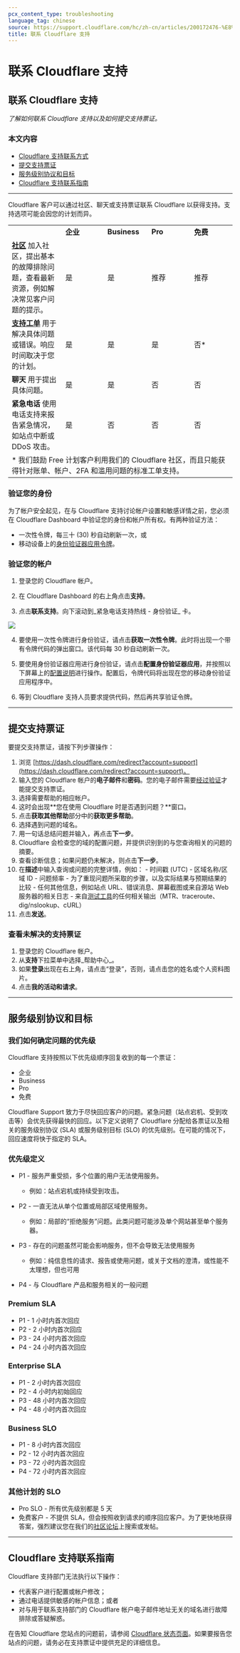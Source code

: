 ```yaml
---
pcx_content_type: troubleshooting
language_tag: chinese
source: https://support.cloudflare.com/hc/zh-cn/articles/200172476-%E8%81%94%E7%B3%BB-Cloudflare-%E6%94%AF%E6%8C%81
title: 联系 Cloudflare 支持
---
```


# 联系 Cloudflare 支持

## 联系 Cloudflare 支持

_了解如何联系 Cloudflare 支持以及如何提交支持票证。_

### 本文内容

-   [Cloudflare 支持联系方式](https://support.cloudflare.com/hc/zh-cn/articles/200172476-%E8%81%94%E7%B3%BB-Cloudflare-%E6%94%AF%E6%8C%81#h_4b8753c8-f422-4c74-9e8e-07026c4da730)
-   [提交支持票证](https://support.cloudflare.com/hc/zh-cn/articles/200172476-%E8%81%94%E7%B3%BB-Cloudflare-%E6%94%AF%E6%8C%81#h_7b55d494-b84d-439b-8e60-e291a9fd3d16)
-   [服务级别协议和目标](https://support.cloudflare.com/hc/zh-cn/articles/200172476-%E8%81%94%E7%B3%BB-Cloudflare-%E6%94%AF%E6%8C%81#h_6SN2YW6wLVvk06Rbo1136r)
-   [Cloudflare 支持联系指南](https://support.cloudflare.com/hc/zh-cn/articles/200172476-%E8%81%94%E7%B3%BB-Cloudflare-%E6%94%AF%E6%8C%81#h_fbce6757-31e7-4c2e-a8d5-d931e75caf51)

___

Cloudflare 客户可以通过社区、聊天或支持票证联系 Cloudflare 以获得支持。支持选项可能会因您的计划而异。

<table dir="ltr"><colgroup><col width="126"> <col width="100"> <col width="100"> <col width="100"> <col width="100"></colgroup><tbody><tr><td>&nbsp;</td><td data-sheets-value="{&quot;1&quot;:2,&quot;2&quot;:&quot;Enterprise&quot;}"><strong>企业</strong></td><td data-sheets-value="{&quot;1&quot;:2,&quot;2&quot;:&quot;Business&quot;}"><strong>Business</strong></td><td data-sheets-value="{&quot;1&quot;:2,&quot;2&quot;:&quot;Pro&quot;}"><strong>Pro</strong></td><td data-sheets-value="{&quot;1&quot;:2,&quot;2&quot;:&quot;Free&quot;}"><strong>免费</strong></td></tr><tr><td data-sheets-value="{&quot;1&quot;:2,&quot;2&quot;:&quot;Community&quot;}"><a href="https://community.cloudflare.com/"><strong>社区</strong></a> 加入社区，提出基本的故障排除问题，查看最新资源，例如解决常见客户问题的提示。&nbsp;</td><td data-sheets-value="{&quot;1&quot;:2,&quot;2&quot;:&quot;Yes&quot;}">是</td><td data-sheets-value="{&quot;1&quot;:2,&quot;2&quot;:&quot;Yes&quot;}">是</td><td data-sheets-value="{&quot;1&quot;:2,&quot;2&quot;:&quot;Yes&quot;}">推荐</td><td data-sheets-value="{&quot;1&quot;:2,&quot;2&quot;:&quot;Recommended&quot;}">推荐</td></tr><tr><td data-sheets-value="{&quot;1&quot;:2,&quot;2&quot;:&quot;Support ticket&quot;}"><a href="https://support.cloudflare.com/hc/zh-cn/articles/200172476-Contacting-Cloudflare-Support#h_7b55d494-b84d-439b-8e60-e291a9fd3d16"><strong>支持工单</strong></a> 用于解决具体问题或错误。响应时间取决于您的计划。</td><td data-sheets-value="{&quot;1&quot;:2,&quot;2&quot;:&quot;Yes&quot;}">是</td><td data-sheets-value="{&quot;1&quot;:2,&quot;2&quot;:&quot;Yes&quot;}">是</td><td data-sheets-value="{&quot;1&quot;:2,&quot;2&quot;:&quot;Yes&quot;}">是</td><td data-sheets-value="{&quot;1&quot;:2,&quot;2&quot;:&quot;Yes&quot;}">否*</td></tr><tr><td data-sheets-value="{&quot;1&quot;:2,&quot;2&quot;:&quot;Chat&quot;}"><strong>聊天</strong> 用于提出具体问题。</td><td data-sheets-value="{&quot;1&quot;:2,&quot;2&quot;:&quot;Yes&quot;}">是</td><td data-sheets-value="{&quot;1&quot;:2,&quot;2&quot;:&quot;Yes&quot;}">是</td><td data-sheets-value="{&quot;1&quot;:2,&quot;2&quot;:&quot;No&quot;}">否</td><td data-sheets-value="{&quot;1&quot;:2,&quot;2&quot;:&quot;No&quot;}">否</td></tr><tr><td data-sheets-value="{&quot;1&quot;:2,&quot;2&quot;:&quot;Emergency Phone&quot;}"><strong>紧急电话</strong> 使用电话支持来报告紧急情况，如站点中断或 DDoS 攻击。</td><td data-sheets-value="{&quot;1&quot;:2,&quot;2&quot;:&quot;Yes&quot;}">是</td><td data-sheets-value="{&quot;1&quot;:2,&quot;2&quot;:&quot;No&quot;}">否</td><td data-sheets-value="{&quot;1&quot;:2,&quot;2&quot;:&quot;No&quot;}">否</td><td data-sheets-value="{&quot;1&quot;:2,&quot;2&quot;:&quot;No&quot;}">否</td></tr><tr><td colspan="5">* 我们鼓励 Free 计划客户利用我们的 Cloudflare 社区，而且只能获得针对账单、帐户、2FA 和滥用问题的标准工单支持。</td></tr></tbody></table>

### 验证您的身份

为了帐户安全起见，在与 Cloudflare 支持讨论帐户设置和敏感详情之前，您必须在 Cloudflare Dashboard 中验证您的身份和帐户所有权。有两种验证方法：

-   一次性令牌，每三十 (30) 秒自动刷新一次，或
-   移动设备上的[身份验证器应用令牌](https://support.cloudflare.com/hc/zh-cn/articles/200167906/#12345681)。

### 验证您的帐户

1. 登录您的 Cloudflare 帐户。

2. 在 Cloudflare Dashboard 的右上角点击**支持**。

3. 点击**联系支持**。向下滚动到_紧急电话支持热线 - 身份验证_ 卡。

![](/images/support/contact_support_ent_phone_card.png)

4. 要使用一次性令牌进行身份验证，请点击**获取一次性令牌**。此时将出现一个带有令牌代码的弹出窗口。该代码每 30 秒自动刷新一次。

5. 要使用身份验证器应用进行身份验证，请点击**配置身份验证器应用**，并按照以下屏幕上的[配置说明](https://support.cloudflare.com/hc/zh-cn/articles/200167906/#12345681)进行操作。配置后，令牌代码将出现在您的移动身份验证应用程序中。

6. 等到 Cloudflare 支持人员要求提供代码，然后再共享验证令牌。

___

## 提交支持票证

要提交支持票证，请按下列步骤操作：

1.  浏览 [https://dash.cloudflare.com/redirect?account=support](https://dash.cloudflare.com/redirect?account=support)。
2.  输入您的 Cloudflare 帐户的**电子邮件**和**密码**。您的电子邮件需要[经过验证](https://support.cloudflare.com/hc/articles/203471284#h_1l0KGygoBX9QYjNrhAcHjg)才能提交支持票证。
3.  选择需要帮助的相应帐户。
4.  这时会出现**您在使用 Cloudflare 时是否遇到问题？**窗口。
5.  点击**获取其他帮助**部分中的**获取更多帮助**。
6.  选择遇到问题的域名。
7.  用一句话总结问题并输入，再点击**下一步**。
8.  Cloudflare 会检查您的域的配置问题，并提供识别到的与您查询相关的问题的摘要。
9.  查看诊断信息；如果问题仍未解决，则点击**下一步**。
10.  在**描述**中输入查询或问题的完整详情，例如：
    -   时间戳 (UTC)
    -   区域名称/区域 ID
    -   问题频率
    -   为了重现问题所采取的步骤，以及实际结果与预期结果的比较
    -   任何其他信息，例如站点 URL、错误消息、屏幕截图或来自源站 Web 服务器的相关日志
    -   来自[测试工具](https://support.cloudflare.com/hc/articles/203118044)的任何相关输出（MTR、traceroute、dig/nslookup、cURL）
11.  点击**发送**。

### 查看未解决的支持票证

1.  登录您的 Cloudflare 帐户。
2.  从**支持**下拉菜单中选择_帮助中心_。
3.  如果**登录**出现在右上角，请点击“登录”，否则，请点击您的姓名或个人资料图片。
4.  点击**我的活动和请求**。

___

## 服务级别协议和目标

### 我们如何确定问题的优先级

Cloudflare 支持按照以下优先级顺序回复收到的每一个票证：

-   企业
-   Business
-   Pro
-   免费

Cloudflare Support 致力于尽快回应客户的问题。紧急问题（站点宕机、受到攻击等）会优先获得最快的回应。以下定义说明了 Cloudflare 分配给各票证以及相关的服务级别协议 (SLA) 或服务级别目标 (SLO) 的优先级别。在可能的情况下，回应速度将快于指定的 SLA。

### 优先级定义

-   P1 - 服务严重受损，多个位置的用户无法使用服务。
    -   例如：站点宕机或持续受到攻击。

-   P2 - 一直无法从单个位置或局部区域使用服务。
    -   例如：局部的“拒绝服务”问题。此类问题可能涉及单个网站甚至单个服务器。

-   P3 - 存在的问题虽然可能会影响服务，但不会导致无法使用服务
    -   例如：纯信息性的请求、报告或使用问题，或关于文档的澄清，或性能不太理想，但也可用

-   P4 - 与 Cloudflare 产品和服务相关的一般问题

### Premium SLA

-   P1 - 1 小时内首次回应
-   P2 - 2 小时内首次回应
-   P3 - 24 小时内首次回应
-   P4 - 24 小时内首次回应

### Enterprise SLA

-   P1 - 2 小时内首次回应
-   P2 - 4 小时内初始回应
-   P3 - 48 小时内首次回应
-   P4 - 48 小时内首次回应

### **Business SLO**

-   P1 - 8 小时内首次回应
-   P2 - 12 小时内首次回应
-   P3 - 72 小时内首次回应
-   P4 - 72 小时内首次回应

### 其他计划的 SLO

-   Pro SLO - 所有优先级别都是 5 天
-   免费客户 - 不提供 SLA，但会按照收到请求的顺序回应客户。为了更快地获得答案，强烈建议您在我们的[社区论坛](https://community.cloudflare.com/)上搜索或发帖。

___

## Cloudflare 支持联系指南

Cloudflare 支持部门无法执行以下操作：

-   代表客户进行配置或帐户修改；
-   通过电话提供敏感的帐户信息；或者
-   对与用于联系支持部门的 Cloudflare 帐户电子邮件地址无关的域名进行故障排除或答疑解惑。

在告知 Cloudflare 您站点的问题前，请参阅 [Cloudflare 状态页面](https://www.cloudflarestatus.com/)。如果要报告您站点的问题，请务必在支持票证中提供充足的详细信息。
